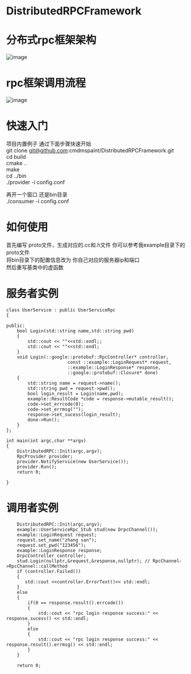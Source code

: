 # DistributedRPCFramework
# 分布式rpc框架架构
![image](https://user-images.githubusercontent.com/50624748/171130403-e63d1a0b-bbb7-4821-9ebf-66d85e3dbdc7.png)
# rpc框架调用流程
![image](https://user-images.githubusercontent.com/50624748/171130670-da038ef9-e828-4674-ada7-b622dc2acdb8.png)

# 快速入门
项目内置例子 通过下面步骤快速开始  
git clone git@github.com:cmdmspaint/DistributedRPCFramework.git  
cd build  
cmake ..  
make  
cd ../bin  
./provider -i config.conf  

再开一个窗口 还是bin目录  
./consumer -i config.conf  
# 如何使用
首先编写 proto文件，生成对应的.cc和.h文件 你可以参考我example目录下的proto文件  
将bin目录下的配置信息改为 你自己对应的服务器ip和端口  
然后重写基类中的虚函数  
# 服务者实例  
```
class UserService : public UserServiceRpc  
{

public:
    bool Login(std::string name,std::string pwd)
    {
        std::cout << ""<<std::endl;;
        std::cout << ""<<std::endl;
    }
    void Login(::google::protobuf::RpcController* controller,
                       const ::example::LoginRequest* request,
                       ::example::LoginResponse* response,
                       ::google::protobuf::Closure* done)
    {
        std::string name = request->name();
        std::string pwd = request->pwd();
        bool login_result = Login(name,pwd);
        example::ResultCode *code = response->mutable_result();
        code->set_errcode(0);
        code->set_errmsg("");
        response->set_sucess(login_result);
        done->Run();
    }
};

int main(int argc,char **argv)
{
    DistributedRPC::Init(argc,argv);
    RpcProvider provider;
    provider.NotifyService(new UserService());
    provider.Run();
    return 0;

}
```

# 调用者实例

```
    DistributedRPC::Init(argc,argv);
    example::UserServiceRpc_Stub stud(new DrpcChannel());
    example::LoginRequest request;
    request.set_name("zhang san");
    request.set_pwd("123456");
    example::LoginResponse response;
    DrpcController controller;
    stud.Login(nullptr,&request,&response,nullptr); // RpcChannel->RpcChannel::callMethod
    if (controller.Failed())
    {
       std::cout <<controller.ErrorText()<< std::endl;
    }
    else
    {
        if(0 == response.result().errcode())
        {
            std::cout << "rpc login response success:" << response.sucess() << std::endl;
        }
        else
        {
            std::cout << "rpc login response success:" << response.result().errmsg() << std::endl;
        }
    }
    
    return 0;
```
